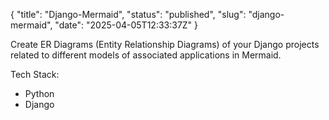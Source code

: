 {
  "title": "Django-Mermaid",
  "status": "published",
  "slug": "django-mermaid",
  "date": "2025-04-05T12:33:37Z"
}

<p>Create ER Diagrams (Entity Relationship Diagrams) of your Django projects related to different models of associated applications in Mermaid.</p>
<p>Tech Stack:</p>
<ul>
<li>Python</li>
<li>Django</li>
</ul>
